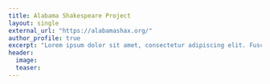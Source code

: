 ```yaml
---
title: Alabama Shakespeare Project
layout: single
external_url: "https://alabamashax.org/"
author_profile: true
excerpt: "Lorem ipsum dolor sit amet, consectetur adipiscing elit. Fusce vel fringilla odio, id consequat urna.."
header:
  image: 
  teaser: 
---
```


